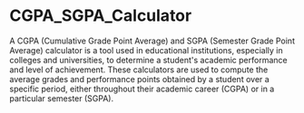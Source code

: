 # CGPA_SGPA_Calculator
A CGPA (Cumulative Grade Point Average) and SGPA (Semester Grade Point Average) calculator is a tool used in educational institutions, especially in colleges and universities, to determine a student's academic performance and level of achievement. These calculators are used to compute the average grades and performance points obtained by a student over a specific period, either throughout their academic career (CGPA) or in a particular semester (SGPA).
